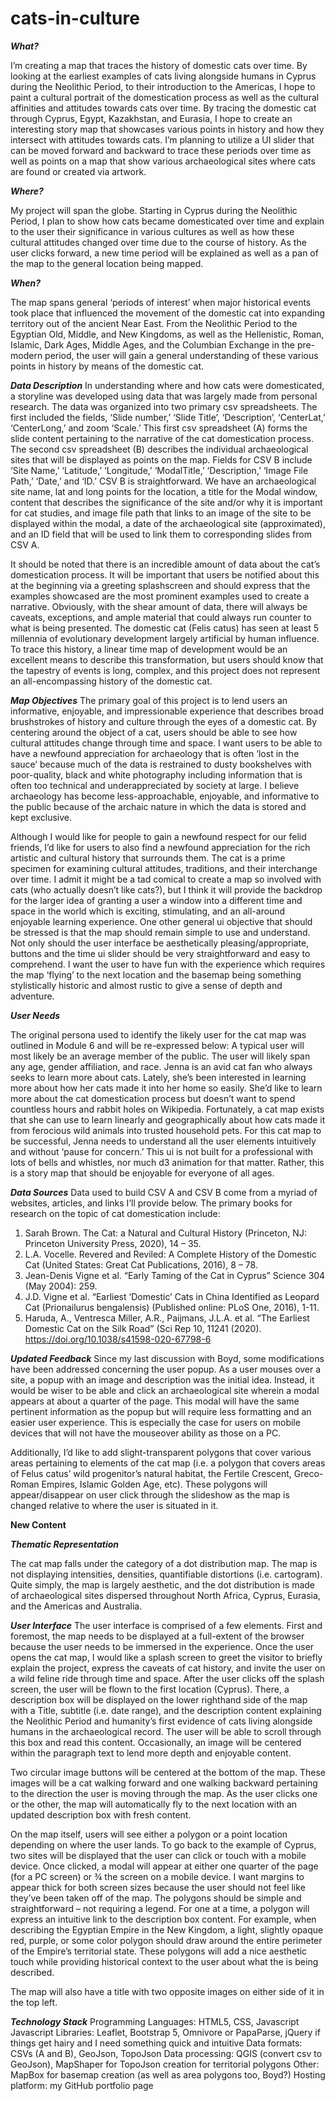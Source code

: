 # cats-in-culture

***What?***

I’m creating a map that traces the history of domestic cats over time. By looking at the earliest examples of cats living alongside humans in Cyprus during the Neolithic Period, to their introduction to the Americas, I hope to paint a cultural portrait of the domestication process as well as the cultural affinities and attitudes towards cats over time. By tracing the domestic cat through Cyprus, Egypt, Kazakhstan, and Eurasia, I hope to create an interesting story map that showcases various points in history and how they intersect with attitudes towards cats. I’m planning to utilize a UI slider that can be moved forward and backward to trace these periods over time as well as points on a map that show various archaeological sites where cats are found or created via artwork. 

***Where?*** 

My project will span the globe. Starting in Cyprus during the Neolithic Period, I plan to show how cats became domesticated over time and explain to the user their significance in various cultures as well as how these cultural attitudes changed over time due to the course of history. As the user clicks forward, a new time period will be explained as well as a pan of the map to the general location being mapped. 

***When?***


The map spans general ‘periods of interest’ when major historical events took place that influenced the movement of the domestic cat into expanding territory out of the ancient Near East. From the Neolithic Period to the Egyptian Old, Middle, and New Kingdoms, as well as the Hellenistic, Roman, Islamic, Dark Ages, Middle Ages, and the Columbian Exchange in the pre-modern period, the user will gain a general understanding of these various points in history by means of the domestic cat. 



***Data Description***
     In understanding where and how cats were domesticated, a storyline was developed using data that was largely made from personal research. The data was organized into two primary csv spreadsheets. The first included the fields, ‘Slide number,’ ‘Slide Title’, ‘Description’, ‘CenterLat,’ ‘CenterLong,’ and zoom ‘Scale.’ This first csv spreadsheet (A) forms the slide content pertaining to the narrative of the cat domestication process. The second csv spreadsheet (B) describes the individual archaeological sites that will be displayed as points on the map. Fields for CSV B include ‘Site Name,’ ‘Latitude,’ ‘Longitude,’ ‘ModalTitle,’ ‘Description,’ ‘Image File Path,’ ‘Date,’ and ‘ID.’ CSV B is straightforward. We have an archaeological site name, lat and long points for the location, a title for the Modal window, content that describes the significance of the site and/or why it is important for cat studies, and image file path that links to an image of the site to be displayed within the modal, a date of the archaeological site (approximated), and an ID field that will be used to link them to corresponding slides from CSV A. 
     
     
   It should be noted that there is an incredible amount of data about the cat’s domestication process. It will be important that users be notified about this at the beginning via a greeting splashscreen and should express that the examples showcased are the most prominent examples used to create a narrative. Obviously, with the shear amount of data, there will always be caveats, exceptions, and ample material that could always run counter to what is being presented. The domestic cat (Felis catus) has seen at least 5 millennia of evolutionary development largely artificial by human influence. To trace this history, a linear time map of development would be an excellent means to describe this transformation, but users should know that the tapestry of events is long, complex, and this project does not represent an all-encompassing history of the domestic cat. 

***Map Objectives*** 
The primary goal of this project is to lend users an informative, enjoyable, and impressionable experience that describes broad brushstrokes of history and culture through the eyes of a domestic cat. By centering around the object of a cat, users should be able to see how cultural attitudes change through time and space. I want users to be able to have a newfound appreciation for archaeology that is often ‘lost in the sauce’ because much of the data is restrained to dusty bookshelves with poor-quality, black and white photography including information that is often too technical and underappreciated by society at large. I believe archaeology has become less-approachable, enjoyable, and informative to the public because of the archaic nature in which the data is stored and kept exclusive. 
 
 Although I would like for people to gain a newfound respect for our felid friends, I’d like for users to also find a newfound appreciation for the rich artistic and cultural history that surrounds them. The cat is a prime specimen for examining cultural attitudes, traditions, and their interchange over time. I admit it might be a tad comical to create a map so involved with cats (who actually doesn’t like cats?), but I think it will provide the backdrop for the larger idea of granting a user a window into a different time and space in the world which is exciting, stimulating, and an all-around enjoyable learning experience. 
One other general ui objective that should be stressed is that the map should remain simple to use and understand. Not only should the user interface be aesthetically pleasing/appropriate, buttons and the time ui slider should be very straightforward and easy to comprehend. I want the user to have fun with the experience which requires the map ‘flying’ to the next location and the basemap being something stylistically historic and almost rustic to give a sense of depth and adventure. 


***User Needs***

The original persona used to identify the likely user for the cat map was outlined in Module 6 and will be re-expressed below: 
A typical user will most likely be an average member of the public. The user will likely span any age, gender affiliation, and race.
Jenna is an avid cat fan who always seeks to learn more about cats. Lately, she’s been interested in learning more about how her cats made it into her home so easily. She’d like to learn more about the cat domestication process but doesn’t want to spend countless hours and rabbit holes on Wikipedia. Fortunately, a cat map exists that she can use to learn linearly and geographically about how cats made it from ferocious wild animals into trusted household pets.
For this cat map to be successful, Jenna needs to understand all the user elements intuitively and without ‘pause for concern.’ This ui is not built for a professional with lots of bells and whistles, nor much d3 animation for that matter. Rather, this is a story map that should be enjoyable for everyone of all ages. 

***Data Sources*** 
Data used to build CSV A and CSV B come from a myriad of websites, articles, and links I’ll provide below. The primary books for research on the topic of cat domestication include:

1.	Sarah Brown. The Cat: a Natural and Cultural History (Princeton, NJ: Princeton University Press, 2020), 14 – 35. 
2.	L.A. Vocelle. Revered and Reviled: A Complete History of the Domestic Cat (United States: Great Cat Publications, 2016), 8 – 78. 
3.	Jean-Denis Vigne et al. “Early Taming of the Cat in Cyprus” Science 304 (May 2004): 259.
4.	J.D. Vigne et al. “Earliest ‘Domestic’ Cats in China Identified as Leopard Cat (Prionailurus bengalensis) (Published online: PLoS One, 2016), 1-11. 
5.	Haruda, A., Ventresca Miller, A.R., Paijmans, J.L.A. et al. “The Earliest Domestic Cat on the Silk Road” (Sci Rep 10, 11241 (2020). https://doi.org/10.1038/s41598-020-67798-6

***Updated Feedback***
Since my last discussion with Boyd, some modifications have been addressed concerning the user popup. As a user mouses over a site, a popup with an image and description was the initial idea. Instead, it would be wiser to be able and click an archaeological site wherein a modal appears at about a quarter of the page. This modal will have the same pertinent information as the popup but will require less formatting and an easier user experience. This is especially the case for users on mobile devices that will not have the mouseover ability as those on a PC. 

Additionally, I’d like to add slight-transparent polygons that cover various areas pertaining to elements of the cat map (i.e. a polygon that covers areas of Felus catus’ wild progenitor’s natural habitat, the Fertile Crescent, Greco-Roman Empires, Islamic Golden Age, etc). These polygons will appear/disappear on user click through the slideshow as the map is changed relative to where the user is situated in it. 

**New Content** 

***Thematic Representation***

The cat map falls under the category of a dot distribution map.  The map is not displaying intensities, densities, quantifiable distortions (i.e. cartogram). Quite simply, the map is largely aesthetic, and the dot distribution is made of archaeological sites dispersed throughout North Africa, Cyprus, Eurasia, and the Americas and Australia. 

***User Interface***
The user interface is comprised of a few elements. First and foremost, the map needs to be displayed at a full-extent of the browser because the user needs to be immersed in the experience. Once the user opens the cat map, I would like a splash screen to greet the visitor to briefly explain the project, express the caveats of cat history, and invite the user on a wild feline ride through time and space. After the user clicks off the splash screen, the user will be flown to the first location (Cyprus). There, a description box will be displayed on the lower righthand side of the map with a Title, subtitle (i.e. date range), and the description content explaining the Neolithic Period and humanity’s first evidence of cats living alongside humans in the archaeological record. The user will be able to scroll through this box and read this content. Occasionally, an image will be centered within the paragraph text to lend more depth and enjoyable content. 
     
  Two circular image buttons will be centered at the bottom of the map. These images will be a cat walking forward and one walking backward pertaining to the direction the user is moving through the map. As the user clicks one or the other, the map will automatically fly to the next location with an updated description box with fresh content. 
 
 On the map itself, users will see either a polygon or a point location depending on where the user lands. To go back to the example of Cyprus, two sites will be displayed that the user can click or touch with a mobile device. Once clicked, a modal will appear at either one quarter of the page (for a PC screen) or ¾ the screen on a mobile device. I want margins to appear thick for both screen sizes because the user should not feel like they’ve been taken off of the map. The polygons should be simple and straightforward – not requiring a legend. For one at a time, a polygon will express an intuitive link to the description box content. For example, when describing the Egyptian Empire in the New Kingdom, a light, slightly opaque red, purple, or some color polygon should draw around the entire perimeter of the Empire’s territorial state. These polygons will add a nice aesthetic touch while providing historical context to the user about what the is being described. 

The map will also have a title with two opposite images on either side of it in the top left. 


***Technology Stack*** 
Programming Languages: HTML5, CSS, Javascript
Javascript Libraries: Leaflet, Bootstrap 5, Omnivore or PapaParse, jQuery if things get hairy and I need something quick and intuitive 
Data formats: CSVs (A and B), GeoJson, TopoJson
Data processing: QGIS (convert csv to GeoJson), MapShaper for TopoJson creation for territorial polygons
Other: MapBox for basemap creation (as well as area polygons too, Boyd?)
Hosting platform: my GitHub portfolio page 


